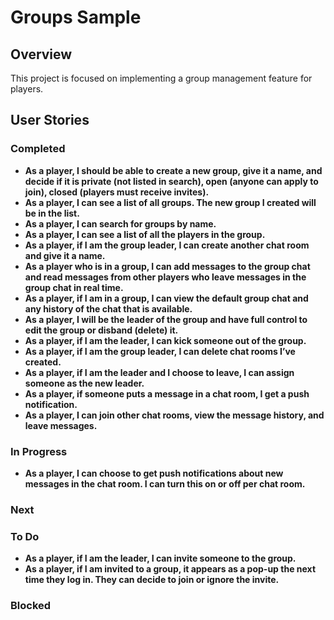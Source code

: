 # Groups Sample

## Overview

This project is focused on implementing a group management feature for players.

## User Stories

### Completed

- **As a player, I should be able to create a new group, give it a name, and decide if it is private (not listed in search), open (anyone can apply to join), closed (players must receive invites).**
- **As a player, I can see a list of all groups. The new group I created will be in the list.**
- **As a player, I can search for groups by name.**
- **As a player, I can see a list of all the players in the group.**
- **As a player, if I am the group leader, I can create another chat room and give it a name.**
- **As a player who is in a group, I can add messages to the group chat and read messages from other players who leave messages in the group chat in real time.**
- **As a player, if I am in a group, I can view the default group chat and any history of the chat that is available.**
- **As a player, I will be the leader of the group and have full control to edit the group or disband (delete) it.**
- **As a player, if I am the leader, I can kick someone out of the group.**
- **As a player, if I am the group leader, I can delete chat rooms I’ve created.**
- **As a player, if I am the leader and I choose to leave, I can assign someone as the new leader.**
- **As a player, if someone puts a message in a chat room, I get a push notification.**
- **As a player, I can join other chat rooms, view the message history, and leave messages.**

### In Progress

- **As a player, I can choose to get push notifications about new messages in the chat room. I can turn this on or off per chat room.**

### Next


### To Do

- **As a player, if I am the leader, I can invite someone to the group.**
- **As a player, if I am invited to a group, it appears as a pop-up the next time they log in. They can decide to join or ignore the invite.**

### Blocked

